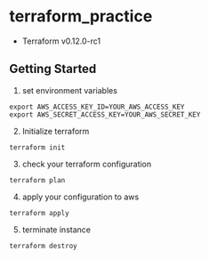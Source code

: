 # terraform_practice

- Terraform v0.12.0-rc1

## Getting Started
1. set environment variables
```
export AWS_ACCESS_KEY_ID=YOUR_AWS_ACCESS_KEY
export AWS_SECRET_ACCESS_KEY=YOUR_AWS_SECRET_KEY
```

2. Initialize terraform
```
terraform init
```

3. check your terraform configuration
```
terraform plan
```

4. apply your configuration to aws
```
terraform apply
```

5. terminate instance
```
terraform destroy
```
